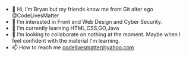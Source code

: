 - 👋 Hi, I’m Bryan but my friends know me from Git alter ego @CodeLivesMatter
- 👀 I’m interested in Front end Web Design and Cyber Security.
- 🌱 I’m currently learning HTML,CSS,GO,Java
- 💞️ I’m looking to collaborate on nothing at the moment.  Maybe when I feel confident with the material I'm learning.
- 📫 How to reach me codelivesmatter@yahoo.com

<!---
CodeLivesMatter/CodeLivesMatter is a ✨ special ✨ repository because its `README.md` (this file) appears on your GitHub profile.
You can click the Preview link to take a look at your changes.
--->
